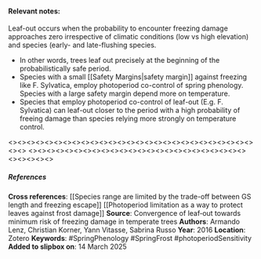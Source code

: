 #### **Relevant notes**:
Leaf-out occurs when the probability to encounter freezing damage approaches zero irrespective of climatic conditions (low vs high elevation) and species (early- and late-flushing species.
- In other words, trees leaf out precisely at the beginning of the probabilistically safe period.
- Species with a small [[Safety Margins|safety margin]] against freezing like F. Sylvatica, employ photoperiod co-control of spring phenology. Species with a large safety margin depend more on temperature.
- Species that employ photoperiod co-control of leaf-out (E.g. F. Sylvatica) can leaf-out closer to the period with a high probability of freeing damage than species relying more strongly on temperature control.

<><><><><><><><><><><><><><><><><><><><><><><><><><><><><>
<><><><><><><><><><><><><><><><><><><><><><><><><><><><><>
##### References
**Cross references**:
[[Species range are limited by the trade-off between GS length and freezing escape]]
[[Photoperiod limitation as a way to protect leaves against frost damage]]
**Source**: Convergence of leaf‐out towards minimum risk of freezing damage in temperate trees
**Authors**: Armando Lenz, Christian Korner, Yann Vitasse, Sabrina Russo
**Year**: 2016
**Location**: Zotero
**Keywords**: #SpringPhenology #SpringFrost #photoperiodSensitivity 
**Added to slipbox on**: 14 March 2025